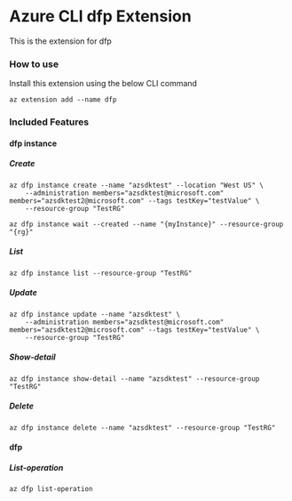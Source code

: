 # Azure CLI dfp Extension #
This is the extension for dfp

### How to use ###
Install this extension using the below CLI command
```
az extension add --name dfp
```

### Included Features ###
#### dfp instance ####
##### Create #####
```
az dfp instance create --name "azsdktest" --location "West US" \
    --administration members="azsdktest@microsoft.com" members="azsdktest2@microsoft.com" --tags testKey="testValue" \
    --resource-group "TestRG" 

az dfp instance wait --created --name "{myInstance}" --resource-group "{rg}"
```
##### List #####
```
az dfp instance list --resource-group "TestRG"
```
##### Update #####
```
az dfp instance update --name "azsdktest" \
    --administration members="azsdktest@microsoft.com" members="azsdktest2@microsoft.com" --tags testKey="testValue" \
    --resource-group "TestRG" 
```
##### Show-detail #####
```
az dfp instance show-detail --name "azsdktest" --resource-group "TestRG"
```
##### Delete #####
```
az dfp instance delete --name "azsdktest" --resource-group "TestRG"
```
#### dfp ####
##### List-operation #####
```
az dfp list-operation
```